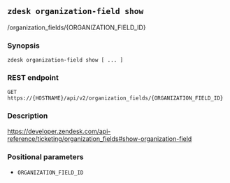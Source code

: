 ## `zdesk organization-field show`

/organization_fields/{ORGANIZATION_FIELD_ID}

### Synopsis

    zdesk organization-field show [ ... ]

### REST endpoint

    GET https://{HOSTNAME}/api/v2/organization_fields/{ORGANIZATION_FIELD_ID}

### Description

https://developer.zendesk.com/api-reference/ticketing/organization_fields#show-organization-field

### Positional parameters

* `ORGANIZATION_FIELD_ID`

